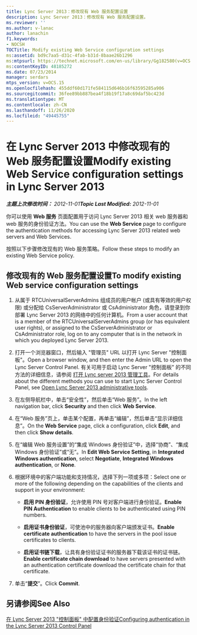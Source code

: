 ```yaml
---
title: Lync Server 2013：修改现有 Web 服务配置设置
description: Lync Server 2013：修改现有 Web 服务配置设置。
ms.reviewer: ''
ms.author: v-lanac
author: lanachin
f1.keywords:
- NOCSH
TOCTitle: Modify existing Web Service configuration settings
ms:assetid: bd9c7aa5-d31c-4fab-b31d-8baae26b1296
ms:mtpsurl: https://technet.microsoft.com/en-us/library/Gg182580(v=OCS.15)
ms:contentKeyID: 48185272
ms.date: 07/23/2014
manager: serdars
mtps_version: v=OCS.15
ms.openlocfilehash: 455ddf60d171fe584115d646b16f63595285a906
ms.sourcegitcommit: 36fee89bb887bea4f18b19f17a8c69daf5bc423d
ms.translationtype: MT
ms.contentlocale: zh-CN
ms.lasthandoff: 11/26/2020
ms.locfileid: "49445755"
---
```

# <a name="modify-existing-web-service-configuration-settings-in-lync-server-2013"></a><span data-ttu-id="aae55-103">在 Lync Server 2013 中修改现有的 Web 服务配置设置</span><span class="sxs-lookup"><span data-stu-id="aae55-103">Modify existing Web Service configuration settings in Lync Server 2013</span></span>

<div data-xmlns="http://www.w3.org/1999/xhtml">

<div class="topic" data-xmlns="http://www.w3.org/1999/xhtml" data-msxsl="urn:schemas-microsoft-com:xslt" data-cs="https://msdn.microsoft.com/">

<div data-asp="https://msdn2.microsoft.com/asp">



</div>

<div id="mainSection">

<div id="mainBody"><span data-ttu-id="aae55-104">

<span> </span></span><span class="sxs-lookup"><span data-stu-id="aae55-104">

<span> </span></span></span>

<span data-ttu-id="aae55-105">_**主题上次修改时间：** 2012-11-01_</span><span class="sxs-lookup"><span data-stu-id="aae55-105">_**Topic Last Modified:** 2012-11-01_</span></span>

<span data-ttu-id="aae55-106">你可以使用 **Web 服务** 页面配置用于访问 Lync Server 2013 相关 web 服务器和 web 服务的身份验证方法。</span><span class="sxs-lookup"><span data-stu-id="aae55-106">You can use the **Web Service** page to configure the authentication methods for accessing Lync Server 2013 related web servers and Web Services.</span></span>

<span data-ttu-id="aae55-107">按照以下步骤修改现有的 Web 服务策略。</span><span class="sxs-lookup"><span data-stu-id="aae55-107">Follow these steps to modify an existing Web Service policy.</span></span>

<div>

## <a name="to-modify-existing-web-service-configuration-settings"></a><span data-ttu-id="aae55-108">修改现有的 Web 服务配置设置</span><span class="sxs-lookup"><span data-stu-id="aae55-108">To modify existing Web service configuration settings</span></span>

1.  <span data-ttu-id="aae55-109">从属于 RTCUniversalServerAdmins 组成员的用户帐户 (或具有等效的用户权限) 或分配给 CsServerAdministrator 或 CsAdministrator 角色，请登录到你部署 Lync Server 2013 的网络中的任何计算机。</span><span class="sxs-lookup"><span data-stu-id="aae55-109">From a user account that is a member of the RTCUniversalServerAdmins group (or has equivalent user rights), or assigned to the CsServerAdministrator or CsAdministrator role, log on to any computer that is in the network in which you deployed Lync Server 2013.</span></span>

2.  <span data-ttu-id="aae55-110">打开一个浏览器窗口，然后输入 "管理员" URL 以打开 Lync Server "控制面板"。</span><span class="sxs-lookup"><span data-stu-id="aae55-110">Open a browser window, and then enter the Admin URL to open the Lync Server Control Panel.</span></span> <span data-ttu-id="aae55-111">有关可用于启动 Lync Server "控制面板" 的不同方法的详细信息，请参阅 [打开 Lync server 2013 管理工具](lync-server-2013-open-lync-server-administrative-tools.md)。</span><span class="sxs-lookup"><span data-stu-id="aae55-111">For details about the different methods you can use to start Lync Server Control Panel, see [Open Lync Server 2013 administrative tools](lync-server-2013-open-lync-server-administrative-tools.md).</span></span>

3.  <span data-ttu-id="aae55-112">在左侧导航栏中，单击“安全性”，然后单击“Web 服务”。</span><span class="sxs-lookup"><span data-stu-id="aae55-112">In the left navigation bar, click **Security** and then click **Web Service**.</span></span>

4.  <span data-ttu-id="aae55-113">在“Web 服务”页上，单击某个配置，再单击“编辑”，然后单击“显示详细信息”。</span><span class="sxs-lookup"><span data-stu-id="aae55-113">On the **Web Service** page, click a configuration, click **Edit**, and then click **Show details**.</span></span>

5.  <span data-ttu-id="aae55-114">在“编辑 Web 服务设置”的“集成 Windows 身份验证”中，选择“协商”、“集成 Windows 身份验证”或“无”。</span><span class="sxs-lookup"><span data-stu-id="aae55-114">In **Edit Web Service Setting**, in **Integrated Windows authentication**, select **Negotiate**, **Integrated Windows authentication**, or **None**.</span></span>

6.  <span data-ttu-id="aae55-115">根据环境中的客户端功能和支持情况，选择下列一项或多项：</span><span class="sxs-lookup"><span data-stu-id="aae55-115">Select one or more of the following depending on the capabilities of the clients and support in your environment:</span></span>
    
      - <span data-ttu-id="aae55-116">**启用 PIN 身份验证**，允许使用 PIN 号对客户端进行身份验证。</span><span class="sxs-lookup"><span data-stu-id="aae55-116">**Enable PIN Authentication** to enable clients to be authenticated using PIN numbers.</span></span>
    
      - <span data-ttu-id="aae55-117">**启用证书身份验证**，可使池中的服务器向客户端颁发证书。</span><span class="sxs-lookup"><span data-stu-id="aae55-117">**Enable certificate authentication** to have the servers in the pool issue certificates to clients.</span></span>
    
      - <span data-ttu-id="aae55-118">**启用证书链下载**，让具有身份验证证书的服务器下载该证书的证书链。</span><span class="sxs-lookup"><span data-stu-id="aae55-118">**Enable certificate chain download** to have servers presented with an authentication certificate download the certificate chain for that certificate.</span></span>

7.  <span data-ttu-id="aae55-119">单击“**提交**”。</span><span class="sxs-lookup"><span data-stu-id="aae55-119">Click **Commit**.</span></span>

</div>

<div>

## <a name="see-also"></a><span data-ttu-id="aae55-120">另请参阅</span><span class="sxs-lookup"><span data-stu-id="aae55-120">See Also</span></span>


[<span data-ttu-id="aae55-121">在 Lync Server 2013 "控制面板" 中配置身份验证</span><span class="sxs-lookup"><span data-stu-id="aae55-121">Configuring authentication in the Lync Server 2013 Control Panel</span></span>](lync-server-2013-configuring-authentication-in-the-lync-server-control-panel.md)  
  

<span data-ttu-id="aae55-122"></div>

</div>

<span> </span>

</div>

</div>

</span><span class="sxs-lookup"><span data-stu-id="aae55-122"></div>

</div>

<span> </span>

</div>

</div>

</span></span></div>

